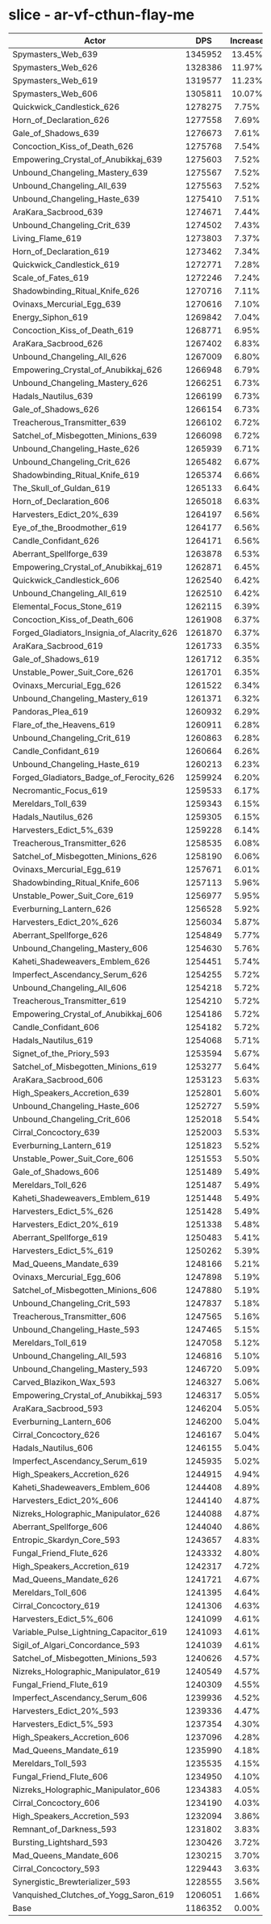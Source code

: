 # slice - ar-vf-cthun-flay-me
| Actor | DPS | Increase |
|---|:---:|:---:|
|Spymasters_Web_639|1345952|13.45%|
|Spymasters_Web_626|1328386|11.97%|
|Spymasters_Web_619|1319577|11.23%|
|Spymasters_Web_606|1305811|10.07%|
|Quickwick_Candlestick_626|1278275|7.75%|
|Horn_of_Declaration_626|1277558|7.69%|
|Gale_of_Shadows_639|1276673|7.61%|
|Concoction_Kiss_of_Death_626|1275768|7.54%|
|Empowering_Crystal_of_Anubikkaj_639|1275603|7.52%|
|Unbound_Changeling_Mastery_639|1275567|7.52%|
|Unbound_Changeling_All_639|1275563|7.52%|
|Unbound_Changeling_Haste_639|1275410|7.51%|
|AraKara_Sacbrood_639|1274671|7.44%|
|Unbound_Changeling_Crit_639|1274502|7.43%|
|Living_Flame_619|1273803|7.37%|
|Horn_of_Declaration_619|1273462|7.34%|
|Quickwick_Candlestick_619|1272771|7.28%|
|Scale_of_Fates_619|1272246|7.24%|
|Shadowbinding_Ritual_Knife_626|1270716|7.11%|
|Ovinaxs_Mercurial_Egg_639|1270616|7.10%|
|Energy_Siphon_619|1269842|7.04%|
|Concoction_Kiss_of_Death_619|1268771|6.95%|
|AraKara_Sacbrood_626|1267402|6.83%|
|Unbound_Changeling_All_626|1267009|6.80%|
|Empowering_Crystal_of_Anubikkaj_626|1266948|6.79%|
|Unbound_Changeling_Mastery_626|1266251|6.73%|
|Hadals_Nautilus_639|1266199|6.73%|
|Gale_of_Shadows_626|1266154|6.73%|
|Treacherous_Transmitter_639|1266102|6.72%|
|Satchel_of_Misbegotten_Minions_639|1266098|6.72%|
|Unbound_Changeling_Haste_626|1265939|6.71%|
|Unbound_Changeling_Crit_626|1265482|6.67%|
|Shadowbinding_Ritual_Knife_619|1265374|6.66%|
|The_Skull_of_Guldan_619|1265133|6.64%|
|Horn_of_Declaration_606|1265018|6.63%|
|Harvesters_Edict_20%_639|1264197|6.56%|
|Eye_of_the_Broodmother_619|1264177|6.56%|
|Candle_Confidant_626|1264171|6.56%|
|Aberrant_Spellforge_639|1263878|6.53%|
|Empowering_Crystal_of_Anubikkaj_619|1262871|6.45%|
|Quickwick_Candlestick_606|1262540|6.42%|
|Unbound_Changeling_All_619|1262510|6.42%|
|Elemental_Focus_Stone_619|1262115|6.39%|
|Concoction_Kiss_of_Death_606|1261908|6.37%|
|Forged_Gladiators_Insignia_of_Alacrity_626|1261870|6.37%|
|AraKara_Sacbrood_619|1261733|6.35%|
|Gale_of_Shadows_619|1261712|6.35%|
|Unstable_Power_Suit_Core_626|1261701|6.35%|
|Ovinaxs_Mercurial_Egg_626|1261522|6.34%|
|Unbound_Changeling_Mastery_619|1261371|6.32%|
|Pandoras_Plea_619|1260932|6.29%|
|Flare_of_the_Heavens_619|1260911|6.28%|
|Unbound_Changeling_Crit_619|1260863|6.28%|
|Candle_Confidant_619|1260664|6.26%|
|Unbound_Changeling_Haste_619|1260213|6.23%|
|Forged_Gladiators_Badge_of_Ferocity_626|1259924|6.20%|
|Necromantic_Focus_619|1259533|6.17%|
|Mereldars_Toll_639|1259343|6.15%|
|Hadals_Nautilus_626|1259305|6.15%|
|Harvesters_Edict_5%_639|1259228|6.14%|
|Treacherous_Transmitter_626|1258535|6.08%|
|Satchel_of_Misbegotten_Minions_626|1258190|6.06%|
|Ovinaxs_Mercurial_Egg_619|1257671|6.01%|
|Shadowbinding_Ritual_Knife_606|1257113|5.96%|
|Unstable_Power_Suit_Core_619|1256977|5.95%|
|Everburning_Lantern_626|1256528|5.92%|
|Harvesters_Edict_20%_626|1256034|5.87%|
|Aberrant_Spellforge_626|1254849|5.77%|
|Unbound_Changeling_Mastery_606|1254630|5.76%|
|Kaheti_Shadeweavers_Emblem_626|1254451|5.74%|
|Imperfect_Ascendancy_Serum_626|1254255|5.72%|
|Unbound_Changeling_All_606|1254218|5.72%|
|Treacherous_Transmitter_619|1254210|5.72%|
|Empowering_Crystal_of_Anubikkaj_606|1254186|5.72%|
|Candle_Confidant_606|1254182|5.72%|
|Hadals_Nautilus_619|1254068|5.71%|
|Signet_of_the_Priory_593|1253594|5.67%|
|Satchel_of_Misbegotten_Minions_619|1253277|5.64%|
|AraKara_Sacbrood_606|1253123|5.63%|
|High_Speakers_Accretion_639|1252801|5.60%|
|Unbound_Changeling_Haste_606|1252727|5.59%|
|Unbound_Changeling_Crit_606|1252018|5.54%|
|Cirral_Concoctory_639|1252003|5.53%|
|Everburning_Lantern_619|1251823|5.52%|
|Unstable_Power_Suit_Core_606|1251553|5.50%|
|Gale_of_Shadows_606|1251489|5.49%|
|Mereldars_Toll_626|1251487|5.49%|
|Kaheti_Shadeweavers_Emblem_619|1251448|5.49%|
|Harvesters_Edict_5%_626|1251428|5.49%|
|Harvesters_Edict_20%_619|1251338|5.48%|
|Aberrant_Spellforge_619|1250483|5.41%|
|Harvesters_Edict_5%_619|1250262|5.39%|
|Mad_Queens_Mandate_639|1248166|5.21%|
|Ovinaxs_Mercurial_Egg_606|1247898|5.19%|
|Satchel_of_Misbegotten_Minions_606|1247880|5.19%|
|Unbound_Changeling_Crit_593|1247837|5.18%|
|Treacherous_Transmitter_606|1247565|5.16%|
|Unbound_Changeling_Haste_593|1247465|5.15%|
|Mereldars_Toll_619|1247058|5.12%|
|Unbound_Changeling_All_593|1246816|5.10%|
|Unbound_Changeling_Mastery_593|1246720|5.09%|
|Carved_Blazikon_Wax_593|1246327|5.06%|
|Empowering_Crystal_of_Anubikkaj_593|1246317|5.05%|
|AraKara_Sacbrood_593|1246204|5.05%|
|Everburning_Lantern_606|1246200|5.04%|
|Cirral_Concoctory_626|1246167|5.04%|
|Hadals_Nautilus_606|1246155|5.04%|
|Imperfect_Ascendancy_Serum_619|1245935|5.02%|
|High_Speakers_Accretion_626|1244915|4.94%|
|Kaheti_Shadeweavers_Emblem_606|1244408|4.89%|
|Harvesters_Edict_20%_606|1244140|4.87%|
|Nizreks_Holographic_Manipulator_626|1244088|4.87%|
|Aberrant_Spellforge_606|1244040|4.86%|
|Entropic_Skardyn_Core_593|1243657|4.83%|
|Fungal_Friend_Flute_626|1243332|4.80%|
|High_Speakers_Accretion_619|1242317|4.72%|
|Mad_Queens_Mandate_626|1241721|4.67%|
|Mereldars_Toll_606|1241395|4.64%|
|Cirral_Concoctory_619|1241306|4.63%|
|Harvesters_Edict_5%_606|1241099|4.61%|
|Variable_Pulse_Lightning_Capacitor_619|1241093|4.61%|
|Sigil_of_Algari_Concordance_593|1241039|4.61%|
|Satchel_of_Misbegotten_Minions_593|1240626|4.57%|
|Nizreks_Holographic_Manipulator_619|1240549|4.57%|
|Fungal_Friend_Flute_619|1240309|4.55%|
|Imperfect_Ascendancy_Serum_606|1239936|4.52%|
|Harvesters_Edict_20%_593|1239336|4.47%|
|Harvesters_Edict_5%_593|1237354|4.30%|
|High_Speakers_Accretion_606|1237096|4.28%|
|Mad_Queens_Mandate_619|1235990|4.18%|
|Mereldars_Toll_593|1235535|4.15%|
|Fungal_Friend_Flute_606|1234950|4.10%|
|Nizreks_Holographic_Manipulator_606|1234383|4.05%|
|Cirral_Concoctory_606|1234190|4.03%|
|High_Speakers_Accretion_593|1232094|3.86%|
|Remnant_of_Darkness_593|1231802|3.83%|
|Bursting_Lightshard_593|1230426|3.72%|
|Mad_Queens_Mandate_606|1230215|3.70%|
|Cirral_Concoctory_593|1229443|3.63%|
|Synergistic_Brewterializer_593|1228555|3.56%|
|Vanquished_Clutches_of_Yogg_Saron_619|1206051|1.66%|
|Base|1186352|0.00%|
